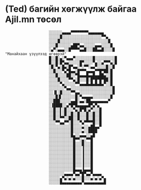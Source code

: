 # (Ted) багийн хөгжүүлж байгаа Ajil.mn төсөл



                        
                        ░░░░░░▄▄▄▄▀▀▀▀▀▀▀▀▄▄▄▄▄▄▄
                        ░░░░░█░░░░░░░░░░░░░░░░░░▀▀▄
                        ░░░░█░░░░░░░░░░░░░░░░░░░░░░█
                        ░░░█░░░░░░▄██▀▄▄░░░░░▄▄▄░░░░█                   
                        ░▄▀░▄▄▄░░█▀▀▀▀▄▄█░░░██▄▄█░░░░█                  "Манайхаан үзүүлээд өгөөрэй"
                        █░░█░▄░▀▄▄▄▀░░░░░░░░█░░░░░░░░░█
                        █░░█░█▀▄▄░░░░░█▀░░░░▀▄░░▄▀▀▀▄░█
                        ░█░▀▄░█▄░█▀▄▄░▀░▀▀░▄▄▀░░░░█░░█
                        ░░█░░░▀▄▀█▄▄░█▀▀▀▄▄▄▄▀▀█▀██░█
                        ░░░█░░░░██░░▀█▄▄▄█▄▄█▄▄██▄░░█
                        ░░░░█░░░░▀▀▄░█░░░█░█▀█▀█▀██░█
                        ░░░░░▀▄░░░░░▀▀▄▄▄█▄█▄█▄█▄▀░░█
                        ░░░░░░░▀▄▄░░░░░░░░░░░░░░░░░░░█
                        ░░▐▌░█░░░░▀▀▄▄░░░░░░░░░░░░░░░█
                        ░░░█▐▌░░░░░░█░▀▄▄▄▄▄░░░░░░░░█
                        ░░███░░░░░▄▄█░▄▄░██▄▄▄▄▄▄▄▄▀
                        ░▐████░░▄▀█▀█▄▄▄▄▄█▀▄▀▄
                        ░░█░░▌░█░░░▀▄░█▀█░▄▀░░░█
                        ░░█░░▌░█░░█░░█░░░█░░█░░█
                        ░░█░░▀▀░░██░░█░░░█░░█░░█
                        ░░░▀▀▄▄▀▀░█░░░▀▄▀▀▀▀█░░█
                        ░░░░░░░░░░█░░░░▄░░▄██▄▄▀
                        ░░░░░░░░░░█░░░░▄░░████
                        ░░░░░░░░░░█▄░░▄▄▄░░▄█
                        ░░░░░░░░░░░█▀▀░▄░▀▀█
                        ░░░░░░░░░░░█░░░█░░░█
                        ░░░░░░░░░░░█░░░▐░░░█
                        ░░░░░░░░░░░█░░░▐░░░█
                        ░░░░░░░░░░░█░░░▐░░░█
                        ░░░░░░░░░░░█░░░▐░░░█
                        ░░░░░░░░░░░█░░░▐░░░█
                        ░░░░░░░░░░░█▄▄▄▐▄▄▄█
                        ░░░░░░░▄▄▄▄▀▄▄▀█▀▄▄▀▄▄▄▄
                        ░░░░░▄▀▄░▄░▄░░░█░░░▄░▄░▄▀▄
                        ░░░░░█▄▄▄▄▄▄▄▄▄▀▄▄▄▄▄▄▄▄▄█

